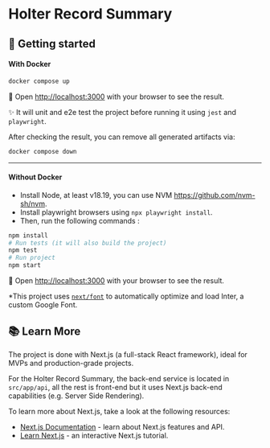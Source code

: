 # Holter Record Summary

## 🚀 Getting started
#### With Docker

```bash
docker compose up
```
👀 Open [http://localhost:3000](http://localhost:3000) with your browser to see the result.

✨ It will unit and e2e test the project before running it using `jest` and `playwright`.

After checking the result, you can remove all generated artifacts via:
```bash
docker compose down
```
---
#### Without Docker

- Install Node, at least v18.19, you can use NVM https://github.com/nvm-sh/nvm.
- Install playwright browsers using `npx playwright install`.
- Then, run the following commands :

```bash
npm install
# Run tests (it will also build the project)
npm test
# Run project
npm start
```
👀 Open [http://localhost:3000](http://localhost:3000) with your browser to see the result.

*This project uses [`next/font`](https://nextjs.org/docs/basic-features/font-optimization) to automatically optimize and load Inter, a custom Google Font.

## 📚 Learn More

The project is done with Next.js (a full-stack React framework), ideal for MVPs and production-grade projects.

For the Holter Record Summary, the back-end service is located in `src/app/api`, all the rest is front-end but it uses Next.js back-end capabilities (e.g. Server Side Rendering).

To learn more about Next.js, take a look at the following resources:

- [Next.js Documentation](https://nextjs.org/docs) - learn about Next.js features and API.
- [Learn Next.js](https://nextjs.org/learn) - an interactive Next.js tutorial.
